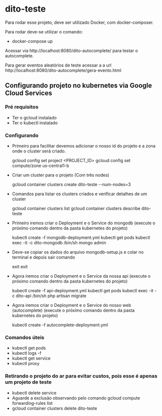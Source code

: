 # dito-teste

Para rodar esse projeto, deve ser utilizado Docker, com docker-composer.

Para rodar deve-se utilizar o comando:
  - docker-compose up

Acessar via http://localhost:8080/dito-autocomplete/ para testar o autocomplete.

Para gerar eventos aleatórios de teste acessar a a url http://localhost:8080/dito-autocomplete/gera-evento.html

## Configurando projeto no kubernetes via Google Cloud Services

### Pré requisitos

  - Ter o gcloud instalado
  - Ter o kubectl instalado

### Configurando

  - Primeiro para facilitar devemos adicionar o nosso id do projeto e a zona onde o cluster será criado.

    gcloud config set project <PROJECT_ID>
    gcloud config set compute/zone us-central1-b

  - Criar um cluster para o projeto (Com três nodes)

    gcloud container clusters create dito-teste --num-nodes=3

  - Comandos para listar os clusters criados e verificar detalhes de um cluster

    gcloud container clusters list
    gcloud container clusters describe dito-teste

  - Primeiro iremos criar o Deployment e o Service do mongodb (execute o próximo comando dentro da pasta kubernetes do projeto)

    kubectl create -f mongodb-deployment.yml
    kubectl get pods
    kubectl exec -it <POD-NAME> -c dito-mongodb /bin/sh
    mongo admin

  - Deve-se copiar os dados do arquivo mongodb-setup.js e colar no terminal e depois sair comando

    exit
    exit

  - Agora iremos criar o Deployment e o Service da nossa api (execute o próximo comando dentro da pasta kubernetes do projeto)

    kubectl create -f api-deployment.yml
    kubectl get pods
    kubectl exec -it <POD-NAME> -c dito-api /bin/sh
    php artisan migrate

  - Agora iremos criar o Deployment e o Service do nosso web (autocomplete) (execute o próximo comando dentro da pasta kubernetes do projeto)

    kubectl create -f autocomplete-deployment.yml

### Comandos úteis

  - kubectl get pods
  - kubectl logs -f <POD-NAME>
  - kubectl get service <SERVICE-NAME>
  - kubectl proxy

### Retirando o projeto do ar para evitar custos, pois esse é apenas um projeto de teste

  - kubectl delete service <SERVICE-NAME>
  - Aguarde a exclusão observando pelo comando gcloud compute forwarding-rules list
  - gcloud container clusters delete dito-teste
